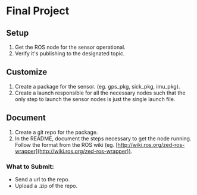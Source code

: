 # Final Project

##  Setup 
1. Get the ROS node for the sensor operational.
2. Verify it's publishing to the designated topic.

## Customize
1. Create a package for the sensor. (eg. gps_pkg, sick_pkg, imu_pkg).
2. Create a launch responsible for all the necessary nodes such that the only step to launch the sensor nodes is just the single launch file.

## Document
1. Create a git repo for the package.
2. In the README, document the steps necessary to get the node running. Follow the format from the ROS wiki (eg. [http://wiki.ros.org/zed-ros-wrapper](http://wiki.ros.org/zed-ros-wrapper)).

### What to Submit:
* Send a url to the repo.
* Upload a .zip of the repo.
